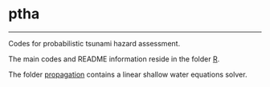 # ptha
------
Codes for probabilistic tsunami hazard assessment.


The main codes and README information reside in the folder [R](R). 

The folder [propagation](propagation) contains a linear shallow water equations solver.
